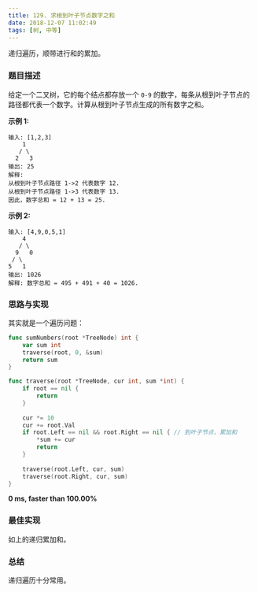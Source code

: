```yaml
---
title: 129. 求根到叶子节点数字之和
date: 2018-12-07 11:02:49
tags: [树, 中等]
---
```

递归遍历，顺带进行和的累加。

<!-- more -->

### 题目描述

给定一个二叉树，它的每个结点都存放一个 `0-9` 的数字，每条从根到叶子节点的路径都代表一个数字。计算从根到叶子节点生成的所有数字之和。

**示例 1:**

```
输入: [1,2,3]
    1
   / \
  2   3
输出: 25
解释:
从根到叶子节点路径 1->2 代表数字 12.
从根到叶子节点路径 1->3 代表数字 13.
因此，数字总和 = 12 + 13 = 25.
```

**示例 2:**

```
输入: [4,9,0,5,1]
    4
   / \
  9   0
 / \
5   1
输出: 1026
解释: 数字总和 = 495 + 491 + 40 = 1026.
```



### 思路与实现

其实就是一个遍历问题：

```go
func sumNumbers(root *TreeNode) int {
	var sum int
	traverse(root, 0, &sum)
	return sum
}

func traverse(root *TreeNode, cur int, sum *int) {
	if root == nil {
		return
	}
	
	cur *= 10
	cur += root.Val
	if root.Left == nil && root.Right == nil { // 到叶子节点，累加和
		*sum += cur
		return
	}
	
	traverse(root.Left, cur, sum)
	traverse(root.Right, cur, sum)
}
```

**0 ms, faster than 100.00%**



### 最佳实现

如上的递归累加和。



### 总结

递归遍历十分常用。